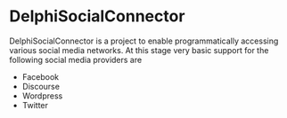# DelphiSocialConnector
DelphiSocialConnector is a project to enable programmatically accessing various social media networks.  At this stage very basic support for the following social media providers are
- Facebook
- Discourse
- Wordpress
- Twitter